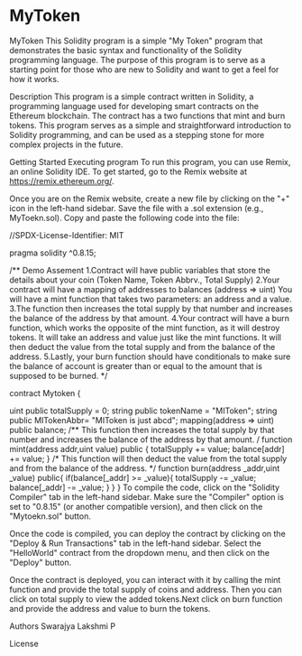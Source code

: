 # MyToken
MyToken This Solidity program is a simple "My Token" program that demonstrates the basic syntax and functionality of the Solidity programming language. The purpose of this program is to serve as a starting point for those who are new to Solidity and want to get a feel for how it works.

Description This program is a simple contract written in Solidity, a programming language used for developing smart contracts on the Ethereum blockchain. The contract has a two functions that mint and burn tokens. This program serves as a simple and straightforward introduction to Solidity programming, and can be used as a stepping stone for more complex projects in the future.

Getting Started Executing program To run this program, you can use Remix, an online Solidity IDE. To get started, go to the Remix website at https://remix.ethereum.org/.

Once you are on the Remix website, create a new file by clicking on the "+" icon in the left-hand sidebar. Save the file with a .sol extension (e.g., MyToekn.sol). Copy and paste the following code into the file:

//SPDX-License-Identifier: MIT

pragma solidity ^0.8.15;

/** Demo Assement 1.Contract will have public variables that store the details about your coin (Token Name, Token Abbrv., Total Supply) 2.Your contract will have a mapping of addresses to balances (address => uint) You will have a mint function that takes two parameters: an address and a value. 3.The function then increases the total supply by that number and increases the balance of the address by that amount. 4.Your contract will have a burn function, which works the opposite of the mint function, as it will destroy tokens. It will take an address and value just like the mint functions. It will then deduct the value from the total supply and from the balance of the address. 5.Lastly, your burn function should have conditionals to make sure the balance of account is greater than or equal to the amount that is supposed to be burned. */

contract Mytoken {

uint public totalSupply = 0;
string public tokenName = "MIToken";
string public MITokenAbbr= "MIToken is just abcd";
mapping(address => uint) public balance;
/** This function then increases the total supply by that number and increases the balance of the address by that amount. / function mint(address addr,uint value) public { totalSupply += value; balance[addr] += value; } /* This function will then deduct the value from the total supply and from the balance of the address. */ function burn(address _addr,uint _value) public{ if(balance[_addr] >= _value){ totalSupply -= _value; balance[_addr] -= _value; } } } To compile the code, click on the "Solidity Compiler" tab in the left-hand sidebar. Make sure the "Compiler" option is set to "0.8.15" (or another compatible version), and then click on the "Mytoekn.sol" button.

Once the code is compiled, you can deploy the contract by clicking on the "Deploy & Run Transactions" tab in the left-hand sidebar. Select the "HelloWorld" contract from the dropdown menu, and then click on the "Deploy" button.

Once the contract is deployed, you can interact with it by calling the mint function and provide the total supply of coins and address. Then you can click on total supply to view the added tokens.Next click on burn function and provide the address and value to burn the tokens.

Authors Swarajya Lakshmi P

License
